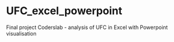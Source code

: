 # UFC_excel_powerpoint
Final project Coderslab - analysis of UFC in Excel with Powerpoint visualisation
